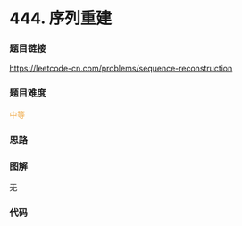 # 444. 序列重建

### 题目链接

https://leetcode-cn.com/problems/sequence-reconstruction

### 题目难度

<font color=#F0AD4E>中等</font>

### 思路



### 图解

无

### 代码

```python
```